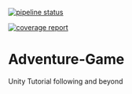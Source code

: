[![pipeline status](https://gitlab.com/EelcoLos/Adventure-Game/badges/master/pipeline.svg)](https://gitlab.com/EelcoLos/Adventure-Game/commits/master)

[![coverage report](https://gitlab.com/EelcoLos/Adventure-Game/badges/master/coverage.svg)](https://gitlab.com/EelcoLos/Adventure-Game/commits/master)

# Adventure-Game
 Unity Tutorial following and beyond
